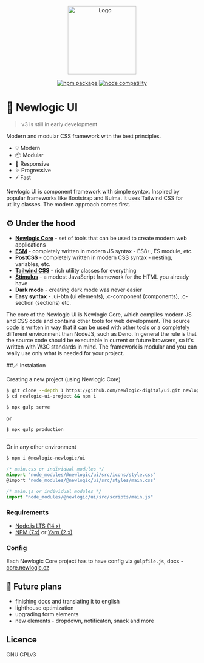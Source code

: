 <p align="center">
  <a href="https://ui.newlogic.cz/" target="_blank" rel="noopener noreferrer">
    <img width="180" src="https://ui.devlogic.cz/assets/favicons/android-chrome-192x192.png" alt="Logo">
  </a>
</p>
<p align="center">
  <a href="https://npmjs.com/package/@newlogic-digital/ui"><img src="https://img.shields.io/npm/v/@newlogic-digital/ui.svg" alt="npm package"></a>
  <a href="https://nodejs.org/en/about/releases/"><img src="https://img.shields.io/node/v/@newlogic-digital/ui.svg" alt="node compatility"></a>
</p>

# 🎨 Newlogic UI

> v3 is still in early development

Modern and modular CSS framework with the best principles.

- 💡 Modern
- 📦 Modular
- 📏 Responsive
- ✨️ Progressive
- ⚡️ Fast

Newlogic UI is component framework with simple syntax. Inspired by popular frameworks like Bootstrap and Bulma. It uses Tailwind CSS for utility classes. The modern approach comes first.

## ⚙️ Under the hood
* **[Newlogic Core](https://core.newlogic.cz/)** - set of tools that can be used to create modern web applications
* **[ESM](https://tailwindcss.com/)** - completely written in modern JS syntax - ES8+, ES module, etc.
* **[PostCSS](https://postcss.org/)** - completely written in modern CSS syntax - nesting, variables, etc.
* **[Tailwind CSS](https://tailwindcss.com/)** - rich utility classes for everything
* **[Stimulus](https://stimulus.hotwire.dev/)** - a modest JavaScript framework for the HTML you already have
* **Dark mode** - creating dark mode was never easier
* **Easy syntax** - .ui-btn (ui elements), .c-component (components), .c-section (sections) etc.


The core of the Newlogic UI is Newlogic Core, which compiles modern JS and CSS code and contains other tools for web development. The source code is written in way that it can be used with other tools or a completely different environment than NodeJS, such as Deno. In general the rule is that the source code should be executable in current or future browsers, so it's written with W3C standards in mind. The framework is modular and you can really use only what is needed for your project.

##🪄 Instalation

Creating a new project (using Newlogic Core)
```sh
$ git clone --depth 1 https://github.com/newlogic-digital/ui.git newlogic-ui-project
$ cd newlogic-ui-project && npm i
```
```sh
$ npx gulp serve
```
or
```sh
$ npx gulp production
```
___
Or in any other environment
```sh
$ npm i @newlogic-newlogic/ui
```

```css
/* main.css or individual modules */
@import "node_modules/@newlogic/ui/src/icons/style.css"
@import "node_modules/@newlogic/ui/src/styles/main.css"
```

```js
/* main.js or individual modules */
import "node_modules/@newlogic/ui/src/scripts/main.js"
```

### Requirements

- [Node.js LTS (14.x)](https://nodejs.org/en/download/)
- [NPM (7.x)](https://www.npmjs.com/package/npm) or [Yarn (2.x)](https://yarnpkg.com/)

### Config

Each Newlogic Core project has to have config via `gulpfile.js`, docs - [core.newlogic.cz](https://core.newlogic.cz/)

## 📌 Future plans
- finishing docs and translating it to english
- lighthouse optimization
- upgrading form elements
- new elements - dropdown, notificaton, snack and more

## Licence
GNU GPLv3